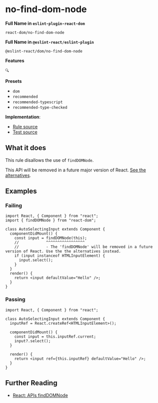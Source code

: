 # no-find-dom-node

**Full Name in `eslint-plugin-react-dom`**

```plain copy
react-dom/no-find-dom-node
```

**Full Name in `@eslint-react/eslint-plugin`**

```plain copy
@eslint-react/dom/no-find-dom-node
```

**Features**

`🔍`

**Presets**

- `dom`
- `recommended`
- `recommended-typescript`
- `recommended-type-checked`

**Implementation**:

- [Rule source](https://github.com/Rel1cx/eslint-react/tree/main/packages/plugins/eslint-plugin-react-dom/src/rules/no-find-dom-node.ts)
- [Test source](https://github.com/Rel1cx/eslint-react/tree/main/packages/plugins/eslint-plugin-react-dom/src/rules/no-find-dom-node.spec.ts)

## What it does

This rule disallows the use of `findDOMNode`.

This API will be removed in a future major version of React. [See the alternatives](https://react.dev/reference/react-dom/findDOMNode#alternatives).

## Examples

### Failing

```tsx
import React, { Component } from "react";
import { findDOMNode } from "react-dom";

class AutoSelectingInput extends Component {
  componentDidMount() {
    const input = findDOMNode(this);
    //            ^^^^^^^^^^^^^^^^^
    //            - The 'findDOMNode' will be removed in a future version of React. Use the the alternatives instead.
    if (input instanceof HTMLInputElement) {
      input.select();
    }
  }
  render() {
    return <input defaultValue="Hello" />;
  }
}
```

### Passing

```tsx
import React, { Component } from "react";

class AutoSelectingInput extends Component {
  inputRef = React.createRef<HTMLInputElement>();

  componentDidMount() {
    const input = this.inputRef.current;
    input?.select();
  }

  render() {
    return <input ref={this.inputRef} defaultValue="Hello" />;
  }
}
```

## Further Reading

- [React: APIs findDOMNode](https://react.dev/reference/react-dom/findDOMNode)
